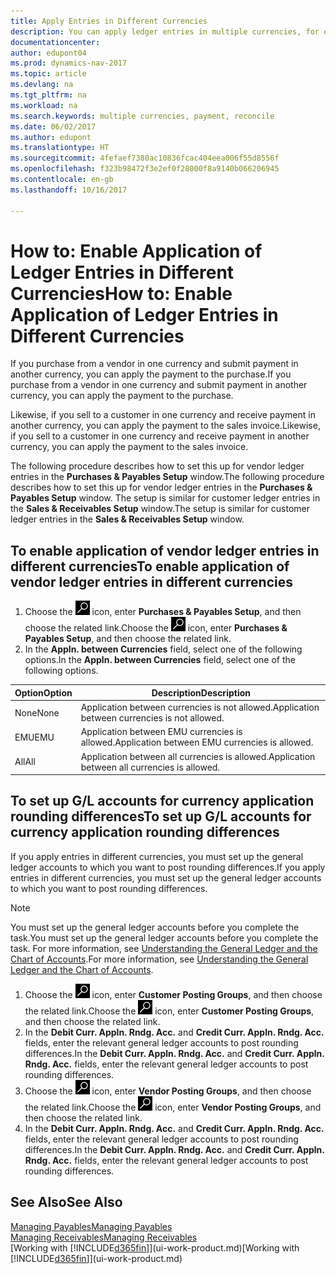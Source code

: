 ```yaml
---
title: Apply Entries in Different Currencies
description: You can apply ledger entries in multiple currencies, for example, if you sell in one currency and receive payment in another.
documentationcenter: 
author: edupont04
ms.prod: dynamics-nav-2017
ms.topic: article
ms.devlang: na
ms.tgt_pltfrm: na
ms.workload: na
ms.search.keywords: multiple currencies, payment, reconcile
ms.date: 06/02/2017
ms.author: edupont
ms.translationtype: HT
ms.sourcegitcommit: 4fefaef7380ac10836fcac404eea006f55d8556f
ms.openlocfilehash: f323b98472f3e2ef0f28000f8a9140b066206945
ms.contentlocale: en-gb
ms.lasthandoff: 10/16/2017

---
```

# <a name="how-to-enable-application-of-ledger-entries-in-different-currencies"></a><span data-ttu-id="24dab-103">How to: Enable Application of Ledger Entries in Different Currencies</span><span class="sxs-lookup"><span data-stu-id="24dab-103">How to: Enable Application of Ledger Entries in Different Currencies</span></span>
<span data-ttu-id="24dab-104">If you purchase from a vendor in one currency and submit payment in another currency, you can apply the payment to the purchase.</span><span class="sxs-lookup"><span data-stu-id="24dab-104">If you purchase from a vendor in one currency and submit payment in another currency, you can apply the payment to the purchase.</span></span>

<span data-ttu-id="24dab-105">Likewise, if you sell to a customer in one currency and receive payment in another currency, you can apply the payment to the sales invoice.</span><span class="sxs-lookup"><span data-stu-id="24dab-105">Likewise, if you sell to a customer in one currency and receive payment in another currency, you can apply the payment to the sales invoice.</span></span>

<span data-ttu-id="24dab-106">The following procedure describes how to set this up for vendor ledger entries in the **Purchases & Payables Setup** window.</span><span class="sxs-lookup"><span data-stu-id="24dab-106">The following procedure describes how to set this up for vendor ledger entries in the **Purchases & Payables Setup** window.</span></span> <span data-ttu-id="24dab-107">The setup is similar for customer ledger entries in the **Sales & Receivables Setup** window.</span><span class="sxs-lookup"><span data-stu-id="24dab-107">The setup is similar for customer ledger entries in the **Sales & Receivables Setup** window.</span></span>

## <a name="to-enable-application-of-vendor-ledger-entries-in-different-currencies"></a><span data-ttu-id="24dab-108">To enable application of vendor ledger entries in different currencies</span><span class="sxs-lookup"><span data-stu-id="24dab-108">To enable application of vendor ledger entries in different currencies</span></span>
1. <span data-ttu-id="24dab-109">Choose the ![Search for Page or Report](media/ui-search/search_small.png "Search for Page or Report icon") icon, enter **Purchases & Payables Setup**, and then choose the related link.</span><span class="sxs-lookup"><span data-stu-id="24dab-109">Choose the ![Search for Page or Report](media/ui-search/search_small.png "Search for Page or Report icon") icon, enter **Purchases & Payables Setup**, and then choose the related link.</span></span>
2. <span data-ttu-id="24dab-110">In the **Appln. between Currencies** field, select one of the following options.</span><span class="sxs-lookup"><span data-stu-id="24dab-110">In the **Appln. between Currencies** field, select one of the following options.</span></span>

| <span data-ttu-id="24dab-111">Option</span><span class="sxs-lookup"><span data-stu-id="24dab-111">Option</span></span> | <span data-ttu-id="24dab-112">Description</span><span class="sxs-lookup"><span data-stu-id="24dab-112">Description</span></span> |
| --- | --- |
| <span data-ttu-id="24dab-113">None</span><span class="sxs-lookup"><span data-stu-id="24dab-113">None</span></span> |<span data-ttu-id="24dab-114">Application between currencies is not allowed.</span><span class="sxs-lookup"><span data-stu-id="24dab-114">Application between currencies is not allowed.</span></span> |
| <span data-ttu-id="24dab-115">EMU</span><span class="sxs-lookup"><span data-stu-id="24dab-115">EMU</span></span> |<span data-ttu-id="24dab-116">Application between EMU currencies is allowed.</span><span class="sxs-lookup"><span data-stu-id="24dab-116">Application between EMU currencies is allowed.</span></span> |
| <span data-ttu-id="24dab-117">All</span><span class="sxs-lookup"><span data-stu-id="24dab-117">All</span></span> |<span data-ttu-id="24dab-118">Application between all currencies is allowed.</span><span class="sxs-lookup"><span data-stu-id="24dab-118">Application between all currencies is allowed.</span></span> |

## <a name="to-set-up-gl-accounts-for-currency-application-rounding-differences"></a><span data-ttu-id="24dab-119">To set up G/L accounts for currency application rounding differences</span><span class="sxs-lookup"><span data-stu-id="24dab-119">To set up G/L accounts for currency application rounding differences</span></span>  
<span data-ttu-id="24dab-120">If you apply entries in different currencies, you must set up the general ledger accounts to which you want to post rounding differences.</span><span class="sxs-lookup"><span data-stu-id="24dab-120">If you apply entries in different currencies, you must set up the general ledger accounts to which you want to post rounding differences.</span></span>  

> [!NOTE]  
>  <span data-ttu-id="24dab-121">You must set up the general ledger accounts before you complete the task.</span><span class="sxs-lookup"><span data-stu-id="24dab-121">You must set up the general ledger accounts before you complete the task.</span></span> <span data-ttu-id="24dab-122">For more information, see [Understanding the General Ledger and the Chart of Accounts](finance-general-ledger.md).</span><span class="sxs-lookup"><span data-stu-id="24dab-122">For more information, see [Understanding the General Ledger and the Chart of Accounts](finance-general-ledger.md).</span></span>

1. <span data-ttu-id="24dab-123">Choose the ![Search for Page or Report](media/ui-search/search_small.png "Search for Page or Report icon") icon, enter **Customer Posting Groups**, and then choose the related link.</span><span class="sxs-lookup"><span data-stu-id="24dab-123">Choose the ![Search for Page or Report](media/ui-search/search_small.png "Search for Page or Report icon") icon, enter **Customer Posting Groups**, and then choose the related link.</span></span>  
2. <span data-ttu-id="24dab-124">In the **Debit Curr. Appln. Rndg. Acc.** and **Credit Curr. Appln. Rndg. Acc.** fields, enter the relevant general ledger accounts to post rounding differences.</span><span class="sxs-lookup"><span data-stu-id="24dab-124">In the **Debit Curr. Appln. Rndg. Acc.** and **Credit Curr. Appln. Rndg. Acc.** fields, enter the relevant general ledger accounts to post rounding differences.</span></span>  
3. <span data-ttu-id="24dab-125">Choose the ![Search for Page or Report](media/ui-search/search_small.png "Search for Page or Report icon") icon, enter **Vendor Posting Groups**, and then choose the related link.</span><span class="sxs-lookup"><span data-stu-id="24dab-125">Choose the ![Search for Page or Report](media/ui-search/search_small.png "Search for Page or Report icon") icon, enter **Vendor Posting Groups**, and then choose the related link.</span></span>  
4. <span data-ttu-id="24dab-126">In the **Debit Curr. Appln. Rndg. Acc.** and **Credit Curr. Appln. Rndg. Acc.** fields, enter the relevant general ledger accounts to post rounding differences.</span><span class="sxs-lookup"><span data-stu-id="24dab-126">In the **Debit Curr. Appln. Rndg. Acc.** and **Credit Curr. Appln. Rndg. Acc.** fields, enter the relevant general ledger accounts to post rounding differences.</span></span>  

## <a name="see-also"></a><span data-ttu-id="24dab-127">See Also</span><span class="sxs-lookup"><span data-stu-id="24dab-127">See Also</span></span>
[<span data-ttu-id="24dab-128">Managing Payables</span><span class="sxs-lookup"><span data-stu-id="24dab-128">Managing Payables</span></span>](payables-manage-payables.md)  
[<span data-ttu-id="24dab-129">Managing Receivables</span><span class="sxs-lookup"><span data-stu-id="24dab-129">Managing Receivables</span></span>](receivables-manage-receivables.md)  
<span data-ttu-id="24dab-130">[Working with [!INCLUDE[d365fin](includes/d365fin_md.md)]](ui-work-product.md)</span><span class="sxs-lookup"><span data-stu-id="24dab-130">[Working with [!INCLUDE[d365fin](includes/d365fin_md.md)]](ui-work-product.md)</span></span>

